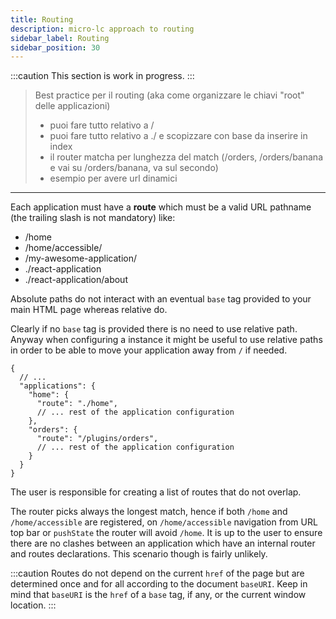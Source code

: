 ```yaml
---
title: Routing
description: micro-lc approach to routing
sidebar_label: Routing
sidebar_position: 30
---
```


:::caution
This section is work in progress.
:::

> Best practice per il routing (aka come organizzare le chiavi "root" delle applicazioni)
>   * puoi fare tutto relativo a /
>   * puoi fare tutto relativo a ./ e scopizzare con base da inserire in index
>   * il router matcha per lunghezza del match (/orders, /orders/banana e vai su /orders/banana, va sul secondo)
>   * esempio per avere url dinamici

---

Each application must have a **route** which must be a valid URL pathname (the trailing slash is not mandatory) like:

- /home
- /home/accessible/
- /my-awesome-application/
- ./react-application
- ./react-application/about

Absolute paths do not interact with an eventual `base` tag provided to your main HTML page whereas relative do.

Clearly if no `base` tag is provided there is no need to use relative path. Anyway when configuring a <micro-lc></micro-lc>
instance it might be useful to use relative paths in order to be able to move your application away from `/` if needed.

```json5 title=micro-lc.config.json
{
  // ...
  "applications": {
    "home": {
      "route": "./home",
      // ... rest of the application configuration
    },
    "orders": {
      "route": "/plugins/orders",
      // ... rest of the application configuration
    }
  }
}
```

The user is responsible for creating a list of routes that do not overlap.

The router picks always the longest match, hence if both `/home` and `/home/accessible` are registered, on
`/home/accessible` navigation from URL top bar or `pushState` the router will avoid `/home`. It is up to the user to
ensure there are no clashes between an application which have an internal router and routes declarations. This scenario
though is fairly unlikely.

:::caution
Routes do not depend on the current `href` of the page but are determined once  and for all according to the document
`baseURI`. Keep in mind that `baseURI` is the `href` of a `base` tag, if any, or the current window location.
:::
